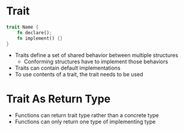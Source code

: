 # Trait

```rust
trait Name {
    fn declare();
    fn implement() {}
}
```

- Traits define a set of shared behavior between multiple structures
  - Conforming structures have to implement those behaviors
- Traits can contain default implementations
- To use contents of a trait, the trait needs to be used

# Trait As Return Type

- Functions can return trait type rather than a concrete type
- Functions can only return one type of implementing type
